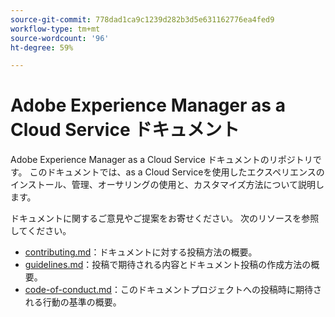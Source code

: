 ```yaml
---
source-git-commit: 778dad1ca9c1239d282b3d5e631162776ea4fed9
workflow-type: tm+mt
source-wordcount: '96'
ht-degree: 59%

---
```

# Adobe Experience Manager as a Cloud Service ドキュメント

Adobe Experience Manager as a Cloud Service ドキュメントのリポジトリです。 このドキュメントでは、as a Cloud Serviceを使用したエクスペリエンスのインストール、管理、オーサリングの使用と、カスタマイズ方法について説明します。

ドキュメントに関するご意見やご提案をお寄せください。 次のリソースを参照してください。

* [contributing.md](contributing.md)：ドキュメントに対する投稿方法の概要。
* [guidelines.md](guidelines.md)：投稿で期待される内容とドキュメント投稿の作成方法の概要。
* [code-of-conduct.md](code-of-conduct.md)：このドキュメントプロジェクトへの投稿時に期待される行動の基準の概要。

